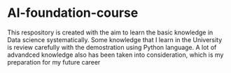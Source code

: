 # AI-foundation-course
This respository is created with the aim to learn the basic knowledge in Data science systematically.  Some knowledge that I learn in the University is review carefully with the demostration using Python language. A lot of advandced knowledge also has been taken into consideration, which is my preparation for my future career
